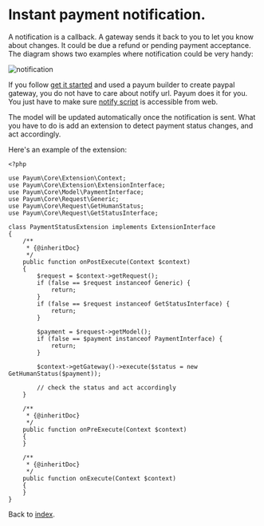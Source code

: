 # Instant payment notification.

A notification is a callback. A gateway sends it back to you to let you know about changes.
It could be due a refund or pending payment acceptance.
The diagram shows two examples where notification could be very handy:

![notification](http://www.websequencediagrams.com/cgi-bin/cdraw?lz=cGFydGljaXBhbnQgUGF5cGFsCgAHDGNhcHR1cmUucGhwAAsNbm90aWZ5ABIFCgAZCy0-KwA_BjogYSBwdXJjYWhzZQoAUgYtPi0AQws6IHBlbmRpbmcAFggtPgBKCjogc3VjY2VzcwBiBmljYXRpb24AMTkARgcAVBZjYW5jZWxlZCAodXNlciB2b2lkIG9uIHAAggcFIHNpZGUp&s=default)

If you follow [get it started](get-it-started.md) and used a payum builder to create paypal gateway,
you do not have to care about notify url. Payum does it for you.
You just have to make sure [notify script](scripts/notify-script.md) is accessible from web.

The model will be updated automatically once the notification is sent.
What you have to do is add an extension to detect payment status changes, and act accordingly.

Here's an example of the extension:

```
<?php

use Payum\Core\Extension\Context;
use Payum\Core\Extension\ExtensionInterface;
use Payum\Core\Model\PaymentInterface;
use Payum\Core\Request\Generic;
use Payum\Core\Request\GetHumanStatus;
use Payum\Core\Request\GetStatusInterface;

class PaymentStatusExtension implements ExtensionInterface
{
    /**
     * {@inheritDoc}
     */
    public function onPostExecute(Context $context)
    {
        $request = $context->getRequest();
        if (false == $request instanceof Generic) {
            return;
        }
        if (false == $request instanceof GetStatusInterface) {
            return;
        }

        $payment = $request->getModel();
        if (false == $payment instanceof PaymentInterface) {
            return;
        }

        $context->getGateway()->execute($status = new GetHumanStatus($payment));

        // check the status and act accordingly
    }

    /**
     * {@inheritDoc}
     */
    public function onPreExecute(Context $context)
    {
    }

    /**
     * {@inheritDoc}
     */
    public function onExecute(Context $context)
    {
    }
}
```

Back to [index](index.md).
